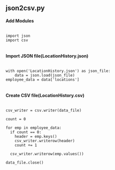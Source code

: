 ## json2csv.py 

#### Add Modules
<pre><code>
import json
import csv  
</code>
</pre>

#### Import JSON file(LocationHistory.json)
<pre><code>
with open('LocationHistory.json') as json_file:  
    data = json.load(json_file)  
employee_data = data['locations']  
</code>
</pre>

#### Create CSV file(LocationHistory.csv)
<pre><code>
csv_writer = csv.writer(data_file)

count = 0

for emp in employee_data:
  if count == 0:
    header = emp.keys()
    csv_writer.writerow(header)
    count += 1
    
  csv_writer.writerow(emp.values())

data_file.close()  
</code>
</pre>

